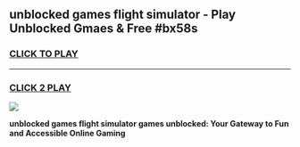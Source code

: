 
## unblocked games flight simulator - Play Unblocked Gmaes & Free #bx58s
<h3>
<a href="https://news.freeplayer.one?title=unblocked_games_flight_simulator&ref=24F">CLICK TO PLAY</a></h3>
<hr>

<h3>
<a href="https://news.freeplayer.one?title=unblocked_games_flight_simulator&ref=24F">CLICK 2 PLAY</a>
  
</h3>

<a href="https://news.freeplayer.one?title=unblocked_games_flight_simulator&ref=24F/"><img src="https://clearcache.store/games.png"></a>


**unblocked games flight simulator games unblocked: Your Gateway to Fun and Accessible Online Gaming**

